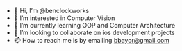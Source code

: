 - 👋 Hi, I’m @benclockworks
- 👀 I’m interested in Computer Vision
- 🌱 I’m currently learning OOP and Computer Architecture 
- 💞️ I’m looking to collaborate on ios development projects
- 📫 How to reach me is by emailing bbayor@gmail.com

<!---
benclockworks/benclockworks is a ✨ special ✨ repository because its `README.md` (this file) appears on your GitHub profile.
You can click the Preview link to take a look at your changes.
--->
